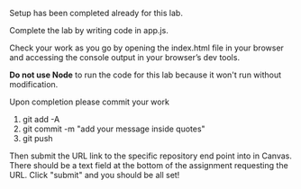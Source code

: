 Setup has been completed already for this lab.

Complete the lab by writing code in app.js.

Check your work as you go by opening the index.html file in your browser and accessing the console output in your browser’s dev tools.

**Do not use Node** to run the code for this lab because it won't run without modification.

Upon completion please commit your work

1. git add -A
2. git commit -m "add your message inside quotes"
3. git push

Then submit the URL link to the specific repository end point into in Canvas. There should be a text field at the bottom of the assignment requesting the URL. Click "submit" and you should be all set!
